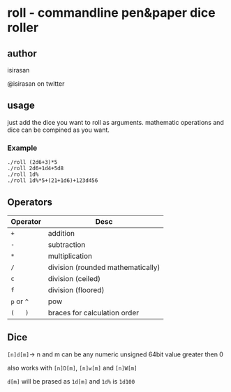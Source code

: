 # roll - commandline pen&paper dice roller

## author
isirasan

@isirasan on twitter


## usage
just add the dice you want to roll as arguments.
mathematic operations and dice can be compined as you want.

### Example
```
./roll (2d6+3)*5
./roll 2d6+1d4+5d8
./roll 1d%
./roll 1d%*5+(21+1d6)+123d456
```

## Operators
Operator | Desc
--- | --- 
`+` | addition
`-` | subtraction
`*` | multiplication
`/` | division (rounded mathematically)
`c` | division (ceiled)
`f` | division (floored)
`p` or `^` | pow
`(   )` | braces for calculation order

## Dice
`[n]d[m]`-> n and m can be any numeric unsigned 64bit value greater then 0

also works with `[n]D[m]`, `[n]w[m]` and `[n]W[m]`

`d[m]` will be prased as `1d[m]` and `1d%` is `1d100`



